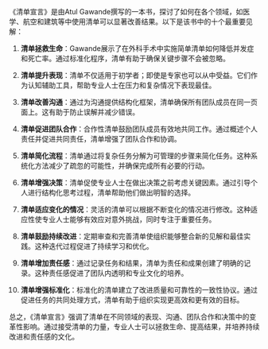 《清单宣言》是由Atul Gawande撰写的一本书，探讨了如何在各个领域，如医学、航空和建筑等中使用清单可以显著改善结果。以下是该书中的十个最重要见解：

1. **清单拯救生命**：Gawande展示了在外科手术中实施简单清单如何降低并发症和死亡率。通过标准化程序，清单有助于确保关键步骤不会被忽略。

2. **清单提升表现**：清单不仅适用于初学者；即使是专家也可以从中受益。它们作为认知辅助工具，帮助专业人士在压力和复杂情况下表现最佳。

3. **清单改善沟通**：通过为沟通提供结构化框架，清单确保所有团队成员在同一页面上。这有助于防止误解并减少错误。

4. **清单促进团队合作**：合作性清单鼓励团队成员有效地共同工作。通过概述个人责任并促进共同责任，清单增强了团队合作和协调。

5. **清单简化流程**：清单通过将复杂任务分解为可管理的步骤来简化任务。这种系统化方法减少了疏忽的可能性，并确保完成所有必要的行动。

6. **清单增强决策**：清单促使专业人士在做出决策之前考虑关键因素。通过引导个人进行结构化思考过程，清单帮助他们做出明智的选择。

7. **清单适应变化的情况**：灵活的清单可以根据不断变化的情况进行修改。这种适应性使专业人士能够有效应对意外挑战，同时专注于重要任务。

8. **清单鼓励持续改进**：定期审查和完善清单使组织能够整合新的见解和最佳实践。这种迭代过程促进了持续学习和优化。

9. **清单增加责任感**：通过记录任务和结果，清单为责任和成果创建了明确的记录。这种责任感促进了团队内透明和专业文化的培养。

10. **清单增强标准化**：标准化的清单建立了改进质量和可靠性的一致性协议。通过促进任务的共同处理方式，清单有助于组织实现更高效和更有效的目标。

总之，《清单宣言》强调了清单在不同领域的表现、沟通、团队合作和决策中的变革性影响。通过接受清单的力量，专业人士可以拯救生命、提高结果，并培养持续改进和责任感的文化。